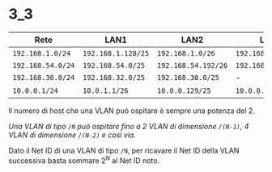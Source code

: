 
# 3_3

| Rete              | LAN1               | LAN2                | LAN3                | LAN4                |
| ----------------- | ------------------ | ------------------- | ------------------- | ------------------- |
| `192.168.1.0/24`  | `192.168.1.128/25` | `192.168.1.0/26`    | `192.168.1.64/26`   | -                   |
| `192.168.54.0/24` | `192.168.54.0/25`  | `192.168.54.192/26` | `192.168.54.128/27` | `192.168.54.160/27` |
| `192.168.30.0/24` | `192.168.32.0/25`  | `192.168.30.0/25`   | -                   | -                   |
| `10.0.0.1/24`     | `10.0.1.1/26`      | `10.0.0.129/25`     | `10.0.0.1/25`       | -                   |

Il numero di host che una VLAN può ospitare è sempre una potenza del 2.

*Una VLAN di tipo `/N` può ospitare fino a 2 VLAN di dimensione `/(N-1)`, 4 VLAN di dimensione `/(N-2)` e così via.*

Dato il Net ID di una VLAN di tipo `/N`, per ricavare il Net ID della VLAN successiva basta sommare $2^N$ al Net ID noto.
